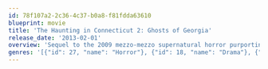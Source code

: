 ```yaml
---
id: 78f107a2-2c36-4c37-b0a8-f81fdda63610
blueprint: movie
title: 'The Haunting in Connecticut 2: Ghosts of Georgia'
release_date: '2013-02-01'
overview: 'Sequel to the 2009 mezzo-mezzo supernatural horror purporting to be based on a true story in which a cancer-afflicted teen starts seeing things in the new Victorian house he and his family moved into.'
genres: '[{"id": 27, "name": "Horror"}, {"id": 18, "name": "Drama"}, {"id": 53, "name": "Thriller"}]'
---
```

